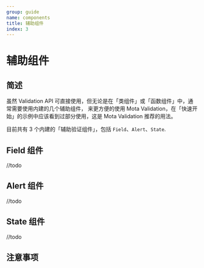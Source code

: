 ```yaml
---
group: guide
name: components
title: 辅助组件
index: 3
---
```


# 辅助组件

## 简述

虽然 Validation API 可直接使用，但无论是在「类组件」或「函数组件」中，通常需要使用内建的几个辅助组件，
来更方便的使用 Mota Validation，在「快速开始」的示例中应该看到过部分使用，这是 Mota Validation 推荐的用法。

目前共有 3 个内建的「辅助验证组件」，包括 `Field`、`Alert`、`State`.

## Field 组件

//todo


## Alert 组件

//todo


## State 组件

//todo

## 注意事项
